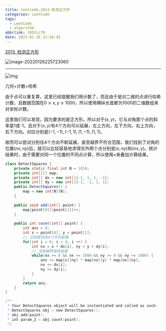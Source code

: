 ```yaml
---
title: leetcode-2013-检测正方形
categories: LeetCode
tags:
  - LeetCode
  - algorithm
abbrlink: 1052cc70
date: 2022-01-26 22:56:42
---
```


[2013. 检测正方形](https://leetcode-cn.com/problems/detect-squares/)

![image-20220126225723060](https://gitee.com/cao_ziqiang/img/raw/master/20220126225723.png)

<hr/>

![img](https://gitee.com/cao_ziqiang/img/raw/master/20220126225750.png)

几何+计数+哈希

由于点可以重复算，这里已经提醒我们用计数了，而且由于是对二维的点进行哈希计数，且数据范围在$0 \le x,y \le 1000$，所以使用横纵长度都为1000的二维数组来对坐标计数。

这里我们可以发现，因为要求的是正方形，所以对于$(x,y)$，它与对角那个点的斜率是1或-1。且对于$(x,y)$有4个方向可以延展，左上方向，左下方向，右上方向，右下方向。对应分别是$(-1,-1),(-1,1),(1,-1),(1,1)$。

故而可以尝试分别往4个方向不断延展，直至越界不符合范围，我们找到了对角的位置$(nx,ny)$后，就可以比较容易地求得另外两个点分别是$(x,ny)$和$(nx,y)$。统计结果时，由于需要对同一个位置的不同点计算，所以使用$\times$来叠加计算结果。

```java
class DetectSquares {
    private static final int N = 1010;
    private int[][] map;
    private int[] dx = new int[]{-1, 1, 1, -1};
    private int[] dy = new int[]{-1, -1, 1, 1};
    public DetectSquares() {
        map = new int[N][N];
    }
    
    public void add(int[] point) {
        map[point[0]][point[1]]++;
    }
    
    public int count(int[] point) {
        int ans = 0;
        int x = point[0], y = point[1];
        // 分别尝试往4个方向延展
        for(int i = 0; i < 4; i ++) {
            int nx = x + dx[i], ny = y + dy[i];
            // 没有越界继续延展
            while(nx >= 0 && nx <= 1000 && ny >= 0 && ny <= 1000) {
                ans += map[x][ny] * map[nx][y] * map[nx][ny];
                nx += dx[i];
                ny += dy[i];
            }
        }
        return ans;
    }
}

/**
 * Your DetectSquares object will be instantiated and called as such:
 * DetectSquares obj = new DetectSquares();
 * obj.add(point);
 * int param_2 = obj.count(point);
 */
```

